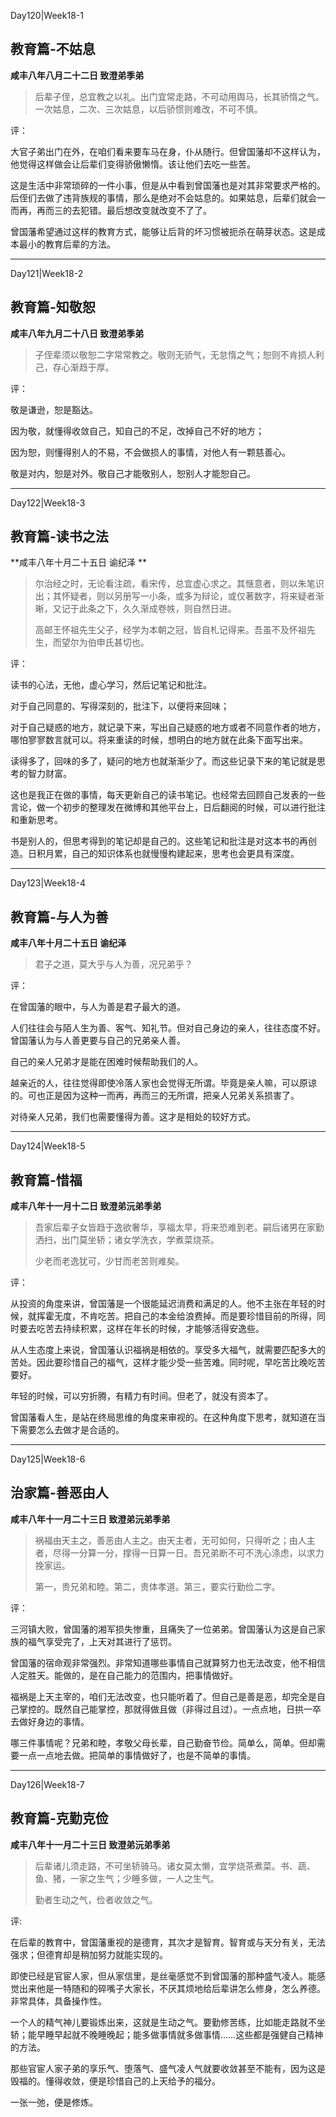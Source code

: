 Day120|Week18-1

## 教育篇-不姑息

**咸丰八年八月二十二日 致澄弟季弟**

>后辈子侄，总宜教之以礼。出门宜常走路，不可动用舆马，长其骄惰之气。一次姑息，二次、三次姑息，以后骄惯则难改，不可不慎。

评：

大官子弟出门在外，在咱们看来要车马在身，仆从随行。但曾国藩却不这样认为，他觉得这样做会让后辈们变得骄傲懒惰。该让他们去吃一些苦。

这是生活中非常琐碎的一件小事，但是从中看到曾国藩也是对其非常要求严格的。后侄们去做了违背族规的事情，那么是绝对不会姑息的。如果姑息，后辈们就会一而再，再而三的去犯错。最后想改变就改变不了了。

曾国藩希望通过这样的教育方式，能够让后背的坏习惯被扼杀在萌芽状态。这是成本最小的教育后辈的方法。

------

Day121|Week18-2

## 教育篇-知敬恕

**咸丰八年九月二十八日 致澄弟季弟**

>子侄辈须以敬恕二字常常教之。敬则无骄气，无怠惰之气；恕则不肯损人利己，存心渐趋于厚。

评：

敬是谦逊，恕是豁达。

因为敬，就懂得收敛自己，知自己的不足，改掉自己不好的地方；

因为恕，则懂得别人的不易，不会做损人的事情，对他人有一颗慈善心。

敬是对内，恕是对外。敬自己才能敬别人，恕别人才能恕自己。

------

Day122|Week18-3

## 教育篇-读书之法

**咸丰八年十月二十五日 谕纪泽 **

>尔治经之时，无论看注疏，看宋传，总宜虚心求之。其惬意者，则以朱笔识出；其怀疑者，则以另册写一小条，或多为辩论，或仅著数字，将来疑者渐晰，又记于此条之下，久久渐成卷帙，则自然日进。
>
>高邮王怀祖先生父子，经学为本朝之冠，皆自札记得来。吾虽不及怀祖先生，而望尔为伯申氏甚切也。

评：

读书的心法，无他，虚心学习，然后记笔记和批注。

对于自己同意的、写得深刻的，批注下，以便将来回味；

对于自己疑惑的地方，就记录下来，写出自己疑惑的地方或者不同意作者的地方，哪怕寥寥数言就可以。将来重读的时候，想明白的地方就在此条下面写出来。

读得多了，回味的多了，疑问的地方也就渐渐少了。而这些记录下来的笔记就是思考的智力财富。

这也是我正在做的事情，每天更新自己的读书笔记。也经常去回顾自己发表的一些言论，做一个初步的整理发在微博和其他平台上，日后翻阅的时候，可以进行批注和重新思考。

书是别人的，但思考得到的笔记却是自己的。这些笔记和批注是对这本书的再创造。日积月累，自己的知识体系也就慢慢构建起来，思考也会更具有深度。

------

Day123|Week18-4

## 教育篇-与人为善

**咸丰八年十月二十五日 谕纪泽**

>君子之道，莫大乎与人为善，况兄弟乎？

评：

在曾国藩的眼中，与人为善是君子最大的道。

人们往往会与陌人生为善、客气、知礼节。但对自己身边的亲人，往往态度不好。曾国藩认为与人善更要与自己的兄弟亲人善。

自己的亲人兄弟才是能在困难时候帮助我们的人。

越亲近的人，往往觉得即使冷落人家也会觉得无所谓。毕竟是亲人嘛，可以原谅的。可也正是因为这种一而再，再而三的无所谓，把亲人兄弟关系损害了。

对待亲人兄弟，我们也需要懂得为善。这才是相处的较好方式。

------

Day124|Week18-5

## 教育篇-惜福

**咸丰八年十一月十二日 致澄弟沅弟季弟**

>吾家后辈子女皆趋于逸欲奢华，享福太早，将来恐难到老。嗣后诸男在家勤洒扫，出门莫坐轿；诸女学洗衣，学煮菜烧茶。
>
>少老而老逸犹可，少甘而老苦则难矣。

评：

从投资的角度来讲，曾国藩是一个很能延迟消费和满足的人。他不主张在年轻的时候，就挥霍无度，不肯吃苦。把自己的本金给浪费掉。而是要珍惜目前的所得，同时要去吃苦去持续积累，这样在年长的时候，才能够活得安逸些。

从人生态度上来说，曾国藩认识福祸是相依的。享受多大福气，就需要匹配多大的苦处。因此要珍惜自己的福气，这样才能少受一些苦难。同时呢，早吃苦比晚吃苦要好。

年轻的时候，可以穷折腾，有精力有时间。但老了，就没有资本了。

曾国藩看人生，是站在终局思维的角度来审视的。在这种角度下思考，就知道在当下需要怎么去做才是合适的。

------

Day125|Week18-6

## 治家篇-善恶由人

**咸丰八年十一月二十三日 致澄弟沅弟季弟**

>祸福由天主之，善恶由人主之。由天主者，无可如何，只得听之；由人主者，尽得一分算一分，撑得一日算一日。吾兄弟断不可不洗心涤虑，以求力挽家运。
>
>第一，贵兄弟和睦。第二，贵体孝道。第三，要实行勤俭二字。

评：

三河镇大败，曾国藩的湘军损失惨重，且痛失了一位弟弟。曾国藩认为这是自己家族的福气享受完了，上天对其进行了惩罚。

曾国藩的宿命观非常强烈。非常知道哪些事情自己就算努力也无法改变，他不相信人定胜天。能做的，是在自己能力的范围内，把事情做好。

福祸是上天主宰的，咱们无法改变，也只能听着了。但自己是善是恶，却完全是自己掌控的。既然自己能掌控，那就得做且做（非得过且过）。一点点地，日拱一卒去做好身边的事情。

哪三件事情呢？兄弟和睦，孝敬父母长辈，自己勤奋节俭。简单么，简单。但却需要一点一点地去做。把简单的事情做好了，也是不简单的事情。

------

Day126|Week18-7

## 教育篇-克勤克俭

**咸丰八年十一月二十三日 致澄弟沅弟季弟**

>后辈诸儿须走路，不可坐轿骑马。诸女莫太懒，宜学烧茶煮菜。书、蔬、鱼、猪，一家之生气；少睡多做，一人之生气。
>
>勤者生动之气，俭者收敛之气。

评:

在后辈的教育中，曾国藩重视的是德育，其次才是智育。智育或与天分有关，无法强求；但德育却是稍加努力就能实现的。

即使已经是官宦人家，但从家信里，是丝毫感觉不到曾国藩的那种盛气凌人。能感觉出来他是一特随和的碎嘴子大家长，不厌其烦地给后辈讲怎么修身，怎么养德。非常具体，具备操作性。

一个人的精气神儿要锻炼出来，这就是生动之气。要勤修苦练，比如能走路就不坐轿；能早睡早起就不晚睡晚起；能多做事情就多做事情……这些都是强健自己精神的方法。

那些官宦人家子弟的享乐气、堕落气、盛气凌人气就要收敛甚至不能有，因为这是毁福的。懂得收敛，便是珍惜自己的上天给予的福分。

一张一弛，便是修炼。

